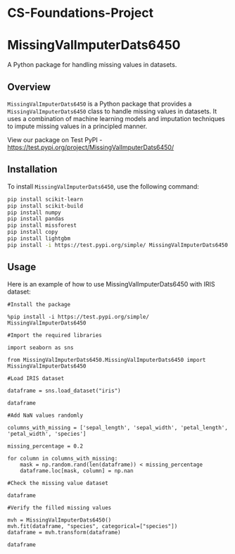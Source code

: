 # CS-Foundations-Project

# MissingValImputerDats6450

A Python package for handling missing values in datasets.

## Overview

`MissingValImputerDats6450` is a Python package that provides a `MissingValImputerDats6450` class to handle missing values in datasets. It uses a combination of machine learning models and imputation techniques to impute missing values in a principled manner.

View our package on Test PyPI - https://test.pypi.org/project/MissingValImputerDats6450/

## Installation

To install `MissingValImputerDats6450`, use the following command:

```bash
pip install scikit-learn
pip install scikit-build
pip install numpy
pip install pandas
pip install missforest
pip install copy
pip install lightgbm
pip install -i https://test.pypi.org/simple/ MissingValImputerDats6450
```

## Usage
Here is an example of how to use MissingValImputerDats6450 with IRIS dataset:
```
#Install the package

%pip install -i https://test.pypi.org/simple/ MissingValImputerDats6450

#Import the required libraries

import seaborn as sns

from MissingValImputerDats6450.MissingValImputerDats6450 import MissingValImputerDats6450

#Load IRIS dataset

dataframe = sns.load_dataset("iris")

dataframe

#Add NaN values randomly

columns_with_missing = ['sepal_length', 'sepal_width', 'petal_length', 'petal_width', 'species']

missing_percentage = 0.2

for column in columns_with_missing:
    mask = np.random.rand(len(dataframe)) < missing_percentage
    dataframe.loc[mask, column] = np.nan

#Check the missing value dataset

dataframe

#Verify the filled missing values

mvh = MissingValImputerDats6450()
mvh.fit(dataframe, "species", categorical=["species"])
dataframe = mvh.transform(dataframe)

dataframe
```
